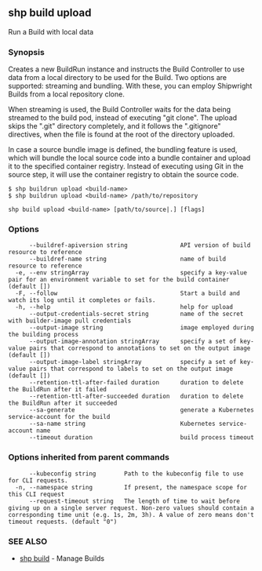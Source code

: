 ## shp build upload

Run a Build with local data

### Synopsis


Creates a new BuildRun instance and instructs the Build Controller to use data from a local directory
to be used for the Build. Two options are supported: streaming and bundling. With these, you can
employ Shipwright Builds from a local repository clone.

When streaming is used, the Build Controller waits for the data being streamed to the build pod,
instead of executing "git clone". The upload skips the ".git" directory completely, and it follows
the ".gitignore" directives, when the file is found at the root of the directory uploaded.

In case a source bundle image is defined, the bundling feature is used, which will bundle the local
source code into a bundle container and upload it to the specified container registry. Instead of
executing using Git in the source step, it will use the container registry to obtain the source code.

	$ shp buildrun upload <build-name>
	$ shp buildrun upload <build-name> /path/to/repository


```
shp build upload <build-name> [path/to/source|.] [flags]
```

### Options

```
      --buildref-apiversion string               API version of build resource to reference
      --buildref-name string                     name of build resource to reference
  -e, --env stringArray                          specify a key-value pair for an environment variable to set for the build container (default [])
  -F, --follow                                   Start a build and watch its log until it completes or fails.
  -h, --help                                     help for upload
      --output-credentials-secret string         name of the secret with builder-image pull credentials
      --output-image string                      image employed during the building process
      --output-image-annotation stringArray      specify a set of key-value pairs that correspond to annotations to set on the output image (default [])
      --output-image-label stringArray           specify a set of key-value pairs that correspond to labels to set on the output image (default [])
      --retention-ttl-after-failed duration      duration to delete the BuildRun after it failed
      --retention-ttl-after-succeeded duration   duration to delete the BuildRun after it succeeded
      --sa-generate                              generate a Kubernetes service-account for the build
      --sa-name string                           Kubernetes service-account name
      --timeout duration                         build process timeout
```

### Options inherited from parent commands

```
      --kubeconfig string        Path to the kubeconfig file to use for CLI requests.
  -n, --namespace string         If present, the namespace scope for this CLI request
      --request-timeout string   The length of time to wait before giving up on a single server request. Non-zero values should contain a corresponding time unit (e.g. 1s, 2m, 3h). A value of zero means don't timeout requests. (default "0")
```

### SEE ALSO

* [shp build](shp_build.md)	 - Manage Builds

